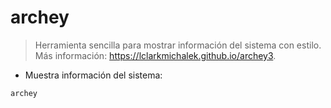 # archey

> Herramienta sencilla para mostrar información del sistema con estilo.
> Más información: <https://lclarkmichalek.github.io/archey3>.

- Muestra información del sistema:

`archey`
